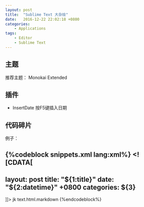 ```yaml
---
layout: post
title:  "Sublime Text 大杂烩"
date:   2016-12-22 22:02:18 +0800
categories:
    - Applications
tags:
    - Editor
    - Sublime Text
---
```


## 主题

推荐主题： Monokai Extended

<!-- more -->

## 插件

- InsertDate 按F5键插入日期

## 代码碎片

例子：

{%codeblock snippets.xml lang:xml%}
<snippet>
<content><![CDATA[
---
layout: post
title:  "${1:title}"
date:   "${2:datetime}" +0800
categories: ${3}
---
]]></content>
<tabTrigger>jk</tabTrigger>
<scope>text.html.markdown</scope>
</snippet>
{%endcodeblock%}

